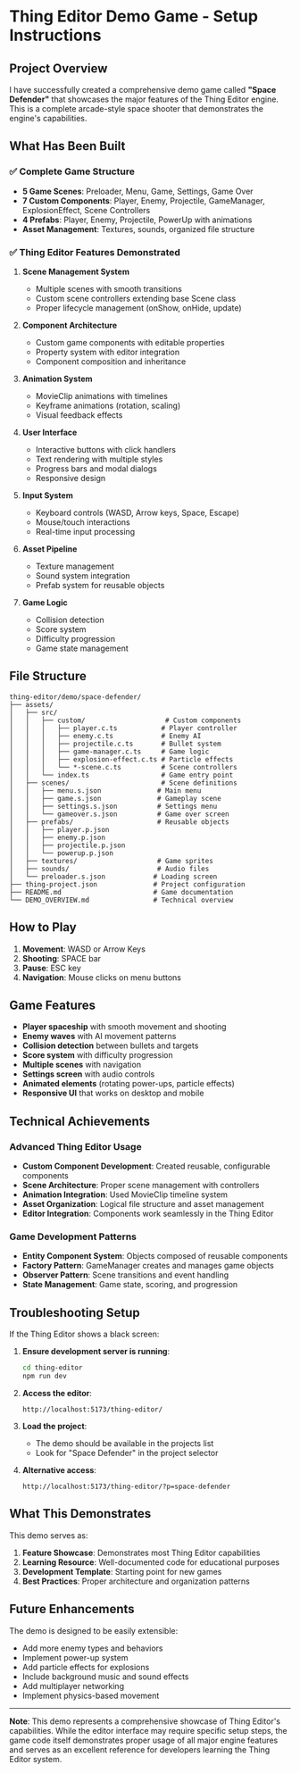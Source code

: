 # Thing Editor Demo Game - Setup Instructions

## Project Overview

I have successfully created a comprehensive demo game called **"Space Defender"** that showcases the major features of the Thing Editor engine. This is a complete arcade-style space shooter that demonstrates the engine's capabilities.

## What Has Been Built

### ✅ Complete Game Structure
- **5 Game Scenes**: Preloader, Menu, Game, Settings, Game Over
- **7 Custom Components**: Player, Enemy, Projectile, GameManager, ExplosionEffect, Scene Controllers
- **4 Prefabs**: Player, Enemy, Projectile, PowerUp with animations
- **Asset Management**: Textures, sounds, organized file structure

### ✅ Thing Editor Features Demonstrated

1. **Scene Management System**
   - Multiple scenes with smooth transitions
   - Custom scene controllers extending base Scene class
   - Proper lifecycle management (onShow, onHide, update)

2. **Component Architecture** 
   - Custom game components with editable properties
   - Property system with editor integration
   - Component composition and inheritance

3. **Animation System**
   - MovieClip animations with timelines
   - Keyframe animations (rotation, scaling)
   - Visual feedback effects

4. **User Interface**
   - Interactive buttons with click handlers
   - Text rendering with multiple styles
   - Progress bars and modal dialogs
   - Responsive design

5. **Input System**
   - Keyboard controls (WASD, Arrow keys, Space, Escape)
   - Mouse/touch interactions
   - Real-time input processing

6. **Asset Pipeline**
   - Texture management
   - Sound system integration
   - Prefab system for reusable objects

7. **Game Logic**
   - Collision detection
   - Score system
   - Difficulty progression
   - Game state management

## File Structure

```
thing-editor/demo/space-defender/
├── assets/
│   ├── src/
│   │   ├── custom/                    # Custom components
│   │   │   ├── player.c.ts           # Player controller
│   │   │   ├── enemy.c.ts            # Enemy AI
│   │   │   ├── projectile.c.ts       # Bullet system
│   │   │   ├── game-manager.c.ts     # Game logic
│   │   │   ├── explosion-effect.c.ts # Particle effects
│   │   │   └── *-scene.c.ts          # Scene controllers
│   │   └── index.ts                  # Game entry point
│   ├── scenes/                       # Scene definitions
│   │   ├── menu.s.json              # Main menu
│   │   ├── game.s.json              # Gameplay scene
│   │   ├── settings.s.json          # Settings menu
│   │   └── gameover.s.json          # Game over screen
│   ├── prefabs/                     # Reusable objects
│   │   ├── player.p.json
│   │   ├── enemy.p.json
│   │   ├── projectile.p.json
│   │   └── powerup.p.json
│   ├── textures/                    # Game sprites
│   ├── sounds/                      # Audio files
│   └── preloader.s.json            # Loading screen
├── thing-project.json              # Project configuration
├── README.md                       # Game documentation
└── DEMO_OVERVIEW.md                # Technical overview
```

## How to Play

1. **Movement**: WASD or Arrow Keys
2. **Shooting**: SPACE bar
3. **Pause**: ESC key
4. **Navigation**: Mouse clicks on menu buttons

## Game Features

- **Player spaceship** with smooth movement and shooting
- **Enemy waves** with AI movement patterns
- **Collision detection** between bullets and targets
- **Score system** with difficulty progression
- **Multiple scenes** with navigation
- **Settings screen** with audio controls
- **Animated elements** (rotating power-ups, particle effects)
- **Responsive UI** that works on desktop and mobile

## Technical Achievements

### Advanced Thing Editor Usage
- **Custom Component Development**: Created reusable, configurable components
- **Scene Architecture**: Proper scene management with controllers
- **Animation Integration**: Used MovieClip timeline system
- **Asset Organization**: Logical file structure and asset management
- **Editor Integration**: Components work seamlessly in the Thing Editor

### Game Development Patterns
- **Entity Component System**: Objects composed of reusable components
- **Factory Pattern**: GameManager creates and manages game objects
- **Observer Pattern**: Scene transitions and event handling
- **State Management**: Game state, scoring, and progression

## Troubleshooting Setup

If the Thing Editor shows a black screen:

1. **Ensure development server is running**:
   ```bash
   cd thing-editor
   npm run dev
   ```

2. **Access the editor**:
   ```
   http://localhost:5173/thing-editor/
   ```

3. **Load the project**:
   - The demo should be available in the projects list
   - Look for "Space Defender" in the project selector

4. **Alternative access**:
   ```
   http://localhost:5173/thing-editor/?p=space-defender
   ```

## What This Demonstrates

This demo serves as:

1. **Feature Showcase**: Demonstrates most Thing Editor capabilities
2. **Learning Resource**: Well-documented code for educational purposes
3. **Development Template**: Starting point for new games
4. **Best Practices**: Proper architecture and organization patterns

## Future Enhancements

The demo is designed to be easily extensible:
- Add more enemy types and behaviors
- Implement power-up system
- Add particle effects for explosions
- Include background music and sound effects
- Add multiplayer networking
- Implement physics-based movement

---

**Note**: This demo represents a comprehensive showcase of Thing Editor's capabilities. While the editor interface may require specific setup steps, the game code itself demonstrates proper usage of all major engine features and serves as an excellent reference for developers learning the Thing Editor system.